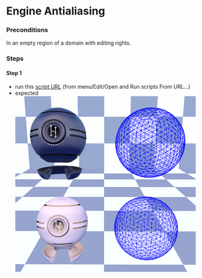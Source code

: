 # Engine Antialiasing

### Preconditions
In an empty region of a domain with editing rights.

### Steps

#### Step 1
- run this [script URL](./antialiasing.js?raw=true) (from menu/Edit/Open and Run scripts From URL...)
- expected ![](./antialiasing.png)